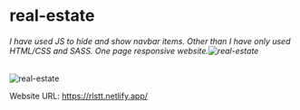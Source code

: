 # real-estate

###### I have used JS to hide and show navbar items. Other than I have only used HTML/CSS and SASS. One page responsive website.![real-estate](https://user-images.githubusercontent.com/99605875/208310406-3d8cce57-d354-4756-95de-a721556ca138.jpg)

![real-estate](https://user-images.githubusercontent.com/99605875/208310414-71fb4fe1-11be-4cbc-b78e-231d042016ae.jpg)

Website URL: https://rlstt.netlify.app/

